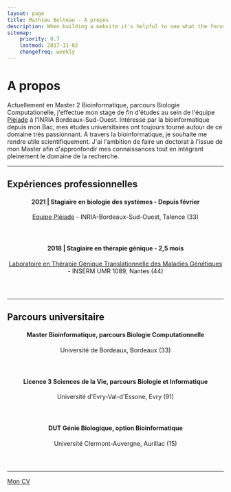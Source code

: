 ```yaml
---
layout: page
title: Mathieu Bolteau - A propos
description: When building a website it's helpful to see what the focus of your site is. This page is an example of how to show a website's focus.
sitemap:
    priority: 0.7
    lastmod: 2017-11-02
    changefreq: weekly
---
```

# A propos

<!-- <span class="image left"><img src="{{ "/images/pic04.jpg" | absolute_url }}" alt="" /></span> -->

  <p>
  Actuellement en Master 2 Bioinformatique, parcours Biologie Computationelle, j'effectue mon stage de fin d'études au sein de l'équipe <a href="https://team.inria.fr/pleiade/" target="_blank">Pléiade</a> à l'INRIA Bordeaux-Sud-Ouest. Intéressé par la bioinformatique depuis mon Bac, mes études universitaires ont toujours tourné autour de ce domaine très passionnant. A travers la bioinformatique, je souhaite me rendre utile scientifiquement. J'ai l'ambition de faire un doctorat à l'issue de mon Master afin d'appronfondir mes connaissances tout en intégrant pleinement le domaine de la recherche.
  </p>

<hr />

## Expériences professionnelles

  <header>
		<h4>2021 | Stagiaire en biologie des systèmes - Depuis février</h4>
		<p><a href="https://team.inria.fr/pleiade/" target="_blank">Equipe Pléiade</a> - INRIA-Bordeaux-Sud-Ouest, Talence (33)</p>
	</header>

  <header>
		<h4>2018 | Stagiaire en thérapie génique - 2,5 mois</h4>
		<p><a href="https://team.inria.fr/pleiade/" target="_blank">Laboratoire en Thérapie Génique Translationnelle des Maladies Génétiques</a> - INSERM UMR 1089, Nantes (44)</p>
	</header>


<hr />


## Parcours universitaire

  <header>
		<h4>Master Bioinformatique, parcours Biologie Computationnelle</h4>
		<p>Université de Bordeaux, Bordeaux (33)</p>
	</header>
  <header>
		<h4>Licence 3 Sciences de la Vie, parcours Biologie et Informatique</h4>
		<p>Université d'Evry-Val-d'Essone, Evry (91)</p>
	</header>

  <header>
		<h4>DUT Génie Biologique, option Bioinformatique</h4>
		<p>Université Clermont-Auvergne, Aurillac (15)</p>
	</header>


<hr />



<div class="box">
	<a href="./../cv/Bolteau_Mathieu.pdf" class="button special fit">Mon CV</a>
<div>

<!-- <span class="image left"><img src="{{ "/images/pic05.jpg" | absolute_url }}" alt="" /></span>

On social media, we may share our own thoughts and advance our image notwithstanding spreading musings for different associations and affiliations. With such a critical number of associations with people and relationship on social media, our experience can be over-burden with a considerable measure of information. -->
